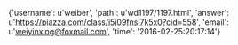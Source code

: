 {'username': u'weiber', 'path': u'wd1197/1197.html', 'answer': u'https://piazza.com/class/i5j09fnsl7k5x0?cid=558', 'email': u'weiyinxing@foxmail.com', 'time': '2016-02-25:20:17:14'}